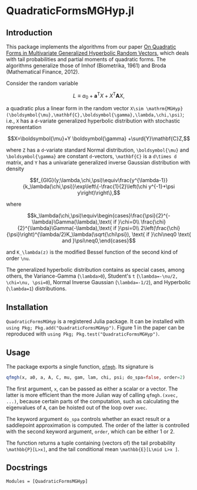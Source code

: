 # QuadraticFormsMGHyp.jl
## Introduction
This package implements the algorithms from our paper [On Quadratic Forms in Multivariate Generalized Hyperbolic Random Vectors](https://dx.doi.org/10.2139/ssrn.3369208), which deals with tail probabilities and partial moments of quadratic forms. The algorithms generalize those of Imhof (Biometrika, 1961) and Broda (Mathematical Finance, 2012).

Consider the random variable
```math
L\equiv a_0+\mathbf{a}^{\mathrm{\scriptscriptstyle T}}X+X^{\mathrm{\scriptscriptstyle T}}\mathbf{A}X,
```
a quadratic plus a linear form in the random vector ``X\sim \mathrm{MGHyp}(\boldsymbol{\mu},\mathbf{C},\boldsymbol{\gamma},\lambda,\chi,\psi)``; i.e., ``X`` has a ``d``-variate generalized hyperbolic distribution with stochastic representation
```math
X=\boldsymbol{\mu}+Y \boldsymbol{\gamma} +\surd{Y}\mathbf{C}Z,
```
where ``Z`` has a ``d``-variate standard Normal distribution, ``\boldsymbol{\mu}`` and  ``\boldsymbol{\gamma}`` are constant ``d``-vectors, ``\mathbf{C}`` is a ``d\times d`` matrix, and ``Y`` has a univariate generalized inverse Gaussian distribution with density
```math
f_{GIG}(y;\lambda,\chi,\psi)\equiv\frac{y^{\lambda-1}}{k_\lambda(\chi,\psi)}\exp\left\{-\frac{1}{2}\left(\chi y^{-1}+\psi y\right)\right\},
```
where
```math
k_\lambda(\chi,\psi)\equiv\begin{cases}\frac{\psi}{2}^{-\lambda}\Gamma(\lambda),\text{ if }\chi=0\\
\frac{\chi}{2}^{\lambda}\Gamma(-\lambda),\text{ if }\psi=0\\
2\left(\frac{\chi}{\psi}\right)^{\lambda/2}K_\lambda(\sqrt{\chi\psi}), \text{ if }\chi\neq0 \text{ and }\psi\neq0,\end{cases}
```
and ``K_\lambda(z)`` is the modified Bessel function of the second kind of order ``\nu``.

The generalized hyperbolic distribution contains as special cases, among others, the Variance-Gamma (``\lambda>0``), Student's ``t`` (``\lambda=-\nu/2, \chi=\nu, \psi=0``), Normal Inverse Gaussian (``\lambda=-1/2``), and Hyperbolic (``\lambda=1``) distributions.

## Installation
`QuadraticFormsMGHyp` is a registered Julia package. It can be installed with `using Pkg; Pkg.add("QuadraticFormsMGHyp")`. Figure 1 in the paper can be reproduced with `using Pkg; Pkg.test("QuadraticFormsMGHyp")`.

## Usage
The package exports a single function, [`qfmgh`](@ref). Its signature is

```julia
qfmgh(x, a0, a, A, C, mu, gam, lam, chi, psi; do_spa=false, order=2)
```
The first argument, `x`, can be passed as either a scalar or a vector. The latter is more efficient than the more Julian way of calling `qfmgh.(xvec, ...)`, because certain parts of the computation, such as calculating the eigenvalues of ``A``, can be hoisted out of the loop over `xvec`.

The keyword argument `do_spa` controls whether an exact result or a saddlepoint approximation is computed. The order of the latter is controlled with the second keyword argument, `order`, which can be either 1 or 2.

The function returns a tuple containing (vectors of) the tail probability ``\mathbb{P}[L>x]``, and the tail conditional mean ``\mathbb{E}[L\mid L>x ]``.

## Docstrings
```@autodocs
Modules = [QuadraticFormsMGHyp]
```
